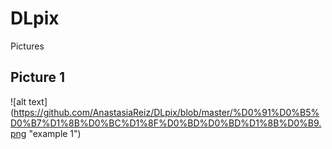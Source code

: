 # DLpix
Pictures
## Picture 1
![alt text] (https://github.com/AnastasiaReiz/DLpix/blob/master/%D0%91%D0%B5%D0%B7%D1%8B%D0%BC%D1%8F%D0%BD%D0%BD%D1%8B%D0%B9.png "example 1")
